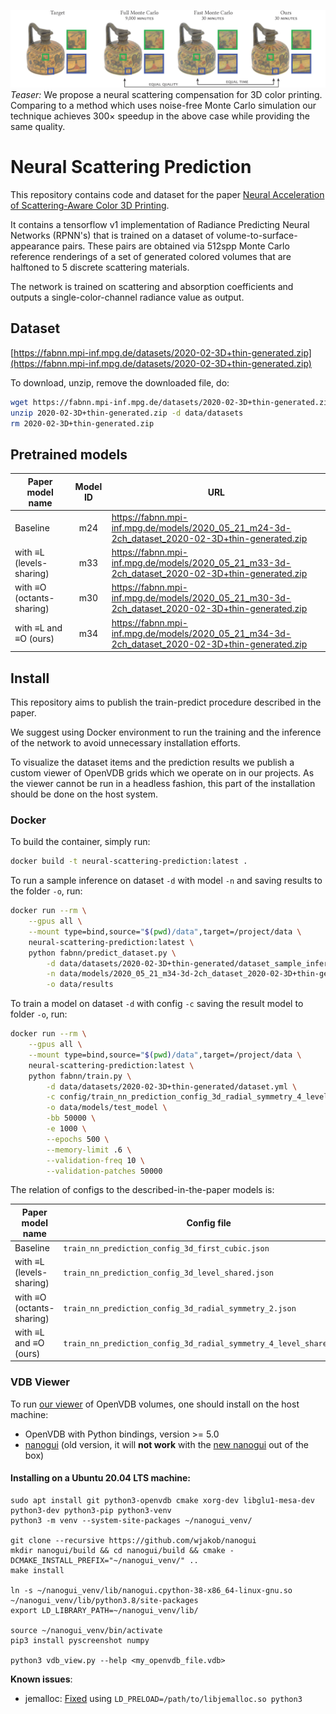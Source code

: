 ![Teaser](teaser.jpg)
*Teaser:* We propose a neural scattering compensation for 3D color printing. Comparing to a method which uses noise-free Monte Carlo
simulation our technique achieves 300× speedup in the above case while providing the same quality.
# Neural Scattering Prediction

This repository contains code and dataset for the paper [Neural Acceleration of Scattering-Aware Color 3D Printing](https://cgg.mff.cuni.cz/publications/neural-acceleration-of-scattering-aware-color-3d-printing/). 

It contains a tensorflow v1 implementation of Radiance Predicting Neural Networks (RPNN's) that is trained on a dataset of volume-to-surface-appearance pairs.
These pairs are obtained via 512spp Monte Carlo reference renderings of a set of generated colored volumes that are halftoned to 5 discrete scattering materials.

The network is trained on scattering and absorption coefficients and outputs a single-color-channel radiance value as output.

## Dataset

[https://fabnn.mpi-inf.mpg.de/datasets/2020-02-3D+thin-generated.zip](https://fabnn.mpi-inf.mpg.de/datasets/2020-02-3D+thin-generated.zip)

To download, unzip, remove the downloaded file, do:

```bash
wget https://fabnn.mpi-inf.mpg.de/datasets/2020-02-3D+thin-generated.zip
unzip 2020-02-3D+thin-generated.zip -d data/datasets
rm 2020-02-3D+thin-generated.zip
```

## Pretrained models

| Paper model name          | Model ID | URL
| ------------------------- | :------: | -----------
| Baseline                  | m24      | https://fabnn.mpi-inf.mpg.de/models/2020_05_21_m24-3d-2ch_dataset_2020-02-3D+thin-generated.zip
| with ≡L (levels-sharing)  | m33      | https://fabnn.mpi-inf.mpg.de/models/2020_05_21_m33-3d-2ch_dataset_2020-02-3D+thin-generated.zip
| with ≡O (octants-sharing) | m30      | https://fabnn.mpi-inf.mpg.de/models/2020_05_21_m30-3d-2ch_dataset_2020-02-3D+thin-generated.zip
| with ≡L and ≡O (ours)     | m34      | https://fabnn.mpi-inf.mpg.de/models/2020_05_21_m34-3d-2ch_dataset_2020-02-3D+thin-generated.zip

## Install

This repository aims to publish the train-predict procedure described in the paper.

We suggest using Docker environment to run the training and the inference of the network 
to avoid unnecessary installation efforts.

To visualize the dataset items and the prediction results we publish a custom viewer
of OpenVDB grids which we operate on in our projects. As the viewer cannot be run in 
a headless fashion, this part of the installation should be done on the host system.

### Docker

To build the container, simply run:

```bash
docker build -t neural-scattering-prediction:latest .
```

To run a sample inference on dataset `-d` with model `-n` and saving results to the folder `-o`, run:

```bash
docker run --rm \
    --gpus all \
    --mount type=bind,source="$(pwd)/data",target=/project/data \
    neural-scattering-prediction:latest \
    python fabnn/predict_dataset.py \
        -d data/datasets/2020-02-3D+thin-generated/dataset_sample_inference.yml \
        -n data/models/2020_05_21_m34-3d-2ch_dataset_2020-02-3D+thin-generated \
        -o data/results
```

To train a model on dataset `-d` with config `-c` saving the result model to folder `-o`, run:

```bash
docker run --rm \
    --gpus all \
    --mount type=bind,source="$(pwd)/data",target=/project/data \
    neural-scattering-prediction:latest \
    python fabnn/train.py \
        -d data/datasets/2020-02-3D+thin-generated/dataset.yml \
        -c config/train_nn_prediction_config_3d_radial_symmetry_4_level_shared.json \
        -o data/models/test_model \
        -bb 50000 \
        -e 1000 \
        --epochs 500 \
        --memory-limit .6 \
        --validation-freq 10 \
        --validation-patches 50000
```

The relation of configs to the described-in-the-paper models is:

| Paper model name          | Config file 
| ------------------------- | -----------
| Baseline                  | `train_nn_prediction_config_3d_first_cubic.json`                    
| with ≡L (levels-sharing)  | `train_nn_prediction_config_3d_level_shared.json`                   
| with ≡O (octants-sharing) | `train_nn_prediction_config_3d_radial_symmetry_2.json`             
| with ≡L and ≡O (ours)     | `train_nn_prediction_config_3d_radial_symmetry_4_level_shared.json`

### VDB Viewer

To run [our viewer](vdb_view.py) of OpenVDB volumes, one should install on the host machine:

* OpenVDB with Python bindings, version >= 5.0
* [nanogui](https://github.com/wjakob/nanogui) (old version, it will **not work** with the [new nanogui](https://github.com/mitsuba-renderer/nanogui) out of the box)

#### Installing on a Ubuntu 20.04 LTS machine:

```
sudo apt install git python3-openvdb cmake xorg-dev libglu1-mesa-dev python3-dev python3-pip python3-venv
python3 -m venv --system-site-packages ~/nanogui_venv/

git clone --recursive https://github.com/wjakob/nanogui
mkdir nanogui/build && cd nanogui/build && cmake -DCMAKE_INSTALL_PREFIX="~/nanogui_venv/" ..
make install

ln -s ~/nanogui_venv/lib/nanogui.cpython-38-x86_64-linux-gnu.so ~/nanogui_venv/lib/python3.8/site-packages
export LD_LIBRARY_PATH=~/nanogui_venv/lib/

source ~/nanogui_venv/bin/activate
pip3 install pyscreenshot numpy

python3 vdb_view.py --help <my_openvdb_file.vdb>
```
**Known issues**:
 - jemalloc: [Fixed](https://jira.aswf.io/browse/OVDB-134) using `LD_PRELOAD=/path/to/libjemalloc.so python3`
